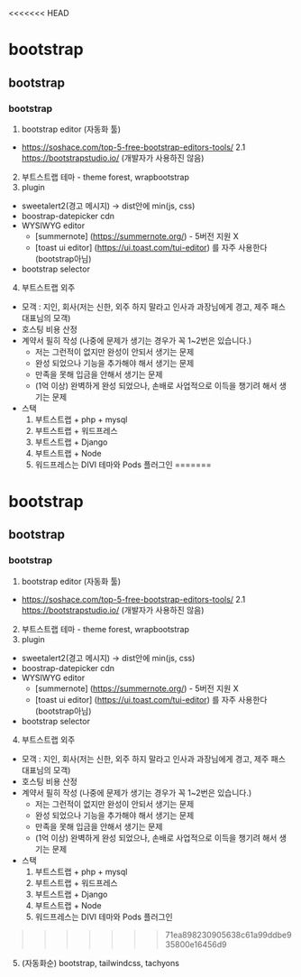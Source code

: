 <<<<<<< HEAD
# bootstrap
## bootstrap
### bootstrap

1. bootstrap editor (자동화 툴)
  * https://soshace.com/top-5-free-bootstrap-editors-tools/
  2.1 https://bootstrapstudio.io/ (개발자가 사용하진 않음)
2. 부트스트랩 테마 - theme forest, wrapbootstrap
3. plugin
  * sweetalert2(경고 메시지) -> dist안에 min(js, css)
  * boostrap-datepicker cdn
  * WYSIWYG editor
    * [summernote] (https://summernote.org/) - 5버전 지원 X
    * [toast ui editor] (https://ui.toast.com/tui-editor) 를 자주 사용한다
    (bootstrap아님)
  * bootstrap selector
4. 부트스트랩 외주
  * 모객 : 지인, 회사(저는 신한, 외주 하지 말라고 인사과 과장님에게 경고, 제주 패스 대표님의 모객)
  * 호스팅 비용 산정
  * 계약서 필히 작성 (나중에 문제가 생기는 경우가 꼭 1~2번은 있습니다.)
       - 저는 그런적이 없지만 완성이 안되서 생기는 문제
       - 완성 되었으나 기능을 추가해야 해서 생기는 문제
       - 만족을 못해 입금을 안해서 생기는 문제
       - (1억 이상) 완벽하게 완성 되었으나, 손배로 사업적으로 이득을 챙기려 해서 생기는 문제
  * 스택 
    1. 부트스트랩 + php + mysql
    2. 부트스트랩 + 워드프레스
    3. 부트스트랩 + Django
    4. 부트스트랩 + Node
    5. 워드프레스는 DIVI 테마와 Pods 플러그인
=======
# bootstrap
## bootstrap
### bootstrap

1. bootstrap editor (자동화 툴)
  * https://soshace.com/top-5-free-bootstrap-editors-tools/
  2.1 https://bootstrapstudio.io/ (개발자가 사용하진 않음)
2. 부트스트랩 테마 - theme forest, wrapbootstrap
3. plugin
  * sweetalert2(경고 메시지) -> dist안에 min(js, css)
  * boostrap-datepicker cdn
  * WYSIWYG editor
    * [summernote] (https://summernote.org/) - 5버전 지원 X
    * [toast ui editor] (https://ui.toast.com/tui-editor) 를 자주 사용한다
    (bootstrap아님)
  * bootstrap selector
4. 부트스트랩 외주
  * 모객 : 지인, 회사(저는 신한, 외주 하지 말라고 인사과 과장님에게 경고, 제주 패스 대표님의 모객)
  * 호스팅 비용 산정
  * 계약서 필히 작성 (나중에 문제가 생기는 경우가 꼭 1~2번은 있습니다.)
       - 저는 그런적이 없지만 완성이 안되서 생기는 문제
       - 완성 되었으나 기능을 추가해야 해서 생기는 문제
       - 만족을 못해 입금을 안해서 생기는 문제
       - (1억 이상) 완벽하게 완성 되었으나, 손배로 사업적으로 이득을 챙기려 해서 생기는 문제
  * 스택 
    1. 부트스트랩 + php + mysql
    2. 부트스트랩 + 워드프레스
    3. 부트스트랩 + Django
    4. 부트스트랩 + Node
    5. 워드프레스는 DIVI 테마와 Pods 플러그인
>>>>>>> 71ea898230905638c61a99ddbe935800e16456d9
5. (자동화순) bootstrap, tailwindcss, tachyons